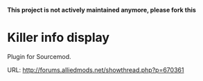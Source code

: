 **This project is not actively maintained anymore, please fork this**

Killer info display
=================

Plugin for Sourcemod.

URL: http://forums.alliedmods.net/showthread.php?p=670361
